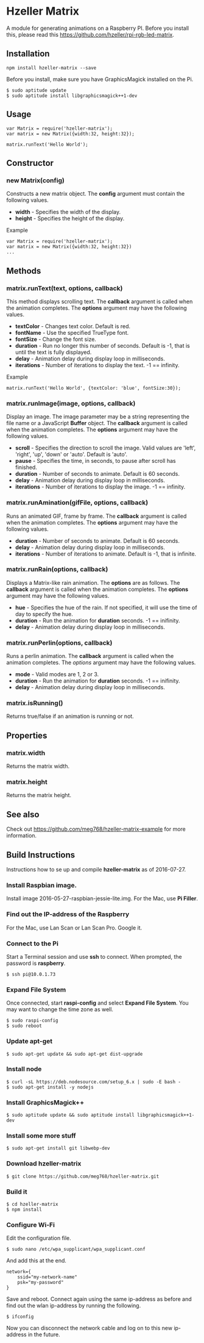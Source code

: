 # Hzeller Matrix
A module for generating animations on a Raspberry PI.
Before you install this, please read this https://github.com/hzeller/rpi-rgb-led-matrix.


## Installation
	npm install hzeller-matrix --save

Before you install, make sure you have GraphicsMagick installed on the Pi.

	$ sudo aptitude update
	$ sudo aptitude install libgraphicsmagick++1-dev

## Usage

	var Matrix = require('hzeller-matrix');
	var matrix = new Matrix({width:32, height:32});

	matrix.runText('Hello World');

## Constructor

### new Matrix(config)

Constructs a new matrix object. The **config** argument must contain the following values.

- **width** - Specifies the width of the display.
- **height** - Specifies the height of the display.

Example

	var Matrix = require('hzeller-matrix');
	var matrix = new Matrix({width:32, height:32})
	...

## Methods

### matrix.runText(text, options, callback)

This method displays scrolling text.
The **callback** argument is called when the animation completes.
The **options** argument may have the following values.

- **textColor** - Changes text color. Default is red.
- **fontName** - Use the specified TrueType font.
- **fontSize** - Change the font size.
- **duration** - Run  no longer this number of seconds. Default is -1, that is until the text is fully displayed.
- **delay** - Animation delay during display loop in milliseconds.
- **iterations** - Number of iterations to display the text.  -1 == infinity.

Example

	matrix.runText('Hello World', {textColor: 'blue', fontSize:30});


### matrix.runImage(image, options, callback)

Display an image. The image parameter may be a string representing the file
name or a JavaScript **Buffer** object.
The **callback** argument is called when the animation completes.
The **options** argument may have the following values.

- **scroll** - Specifies the direction to scroll the image. Valid values are 'left', 'right', 'up', 'down' or 'auto'. Default is 'auto'.
- **pause** - Specifies the time, in seconds, to pause after scroll has finished.
- **duration** - Number of seconds to animate. Default is 60 seconds.
- **delay** - Animation delay during display loop in milliseconds.
- **iterations** - Number of iterations to display the image. -1 == infinity.

### matrix.runAmination(gifFile, options, callback)

Runs an animated GIF, frame by frame.
The **callback** argument is called when the animation completes.
The **options** argument may have the following values.

- **duration** - Number of seconds to animate. Default is 60 seconds.
- **delay** - Animation delay during display loop in milliseconds.
- **iterations** - Number of iterations to animate. Default is -1, that is infinite.

### matrix.runRain(options, callback)

Displays a Matrix-like rain animation. The **options** are as follows.
The **callback** argument is called when the animation completes.
The **options** argument may have the following values.

- **hue** - Specifies the hue of the rain. If not specified, it will use the time of day to specify the hue.
- **duration** - Run the animation for **duration** seconds. -1 == inifinity.
- **delay** - Animation delay during display loop in milliseconds.


### matrix.runPerlin(options, callback)

Runs a perlin animation.
The **callback** argument is called when the animation completes.
The *options* argument may have the following values.

- **mode** - Valid modes are 1, 2 or 3.
- **duration** - Run the animation for **duration** seconds. -1 == inifinity.
- **delay** - Animation delay during display loop in milliseconds.

### matrix.isRunning()

Returns true/false if an animation is running or not.

## Properties

### matrix.width
Returns the matrix width.

### matrix.height
Returns the matrix height.

## See also

Check out https://github.com/meg768/hzeller-matrix-example for more information.


## Build Instructions

Instructions how to se up and compile **hzeller-matrix** as of 2016-07-27.

### Install Raspbian image.

Install image 2016-05-27-raspbian-jessie-lite.img. For the Mac, use **Pi Filler**.

### Find out the IP-address of the Raspberry

For the Mac, use Lan Scan or Lan Scan Pro. Google it.

### Connect to the Pi

Start a Terminal session and use **ssh** to connect. When prompted, the password is **raspberry**.

	$ ssh pi@10.0.1.73

### Expand File System

Once connected, start **raspi-config** and select **Expand File System**.
You may want to change the time zone as well.

	$ sudo raspi-config
	$ sudo reboot

### Update apt-get

	$ sudo apt-get update && sudo apt-get dist-upgrade

### Install node

	$ curl -sL https://deb.nodesource.com/setup_6.x | sudo -E bash -
	$ sudo apt-get install -y nodejs

### Install GraphicsMagick++

	$ sudo aptitude update && sudo aptitude install libgraphicsmagick++1-dev

### Install some more stuff
	$ sudo apt-get install git libwebp-dev

### Download hzeller-matrix

	$ git clone https://github.com/meg768/hzeller-matrix.git

### Build it
	$ cd hzeller-matrix
	$ npm install

### Configure Wi-Fi

Edit the configuration file.

	$ sudo nano /etc/wpa_supplicant/wpa_supplicant.conf

And add this at the end.

	network={
    	ssid="my-network-name"
    	psk="my-password"
	}

Save and reboot. Connect again using the same ip-address as before and find out the
wlan ip-address by running the following.

	$ ifconfig

Now you can disconnect the network cable and log on to this new ip-address
in the future.
